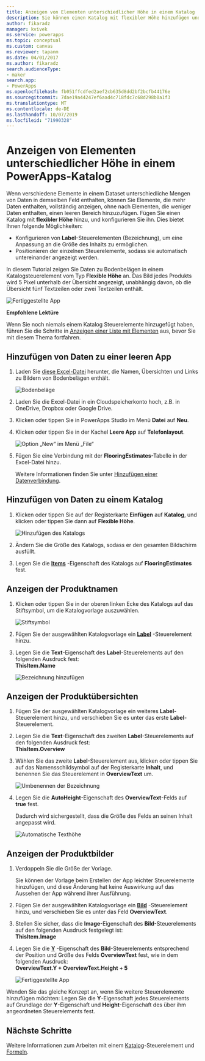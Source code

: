 ```yaml
---
title: Anzeigen von Elementen unterschiedlicher Höhe in einem Katalog | Microsoft-Dokumentation
description: Sie können einen Katalog mit flexibler Höhe hinzufügen und konfigurieren, damit er automatisch an die Größe des Inhalts in jedem Element des Katalogs angepasst wird.
author: fikaradz
manager: kvivek
ms.service: powerapps
ms.topic: conceptual
ms.custom: canvas
ms.reviewer: tapanm
ms.date: 04/01/2017
ms.author: fikaradz
search.audienceType:
- maker
search.app:
- PowerApps
ms.openlocfilehash: fb051ffcdfed2aef2cb635d8dd2bf2bcfb44176e
ms.sourcegitcommit: 7dae19a44247ef6aad4c718fdc7c68d298b0a1f3
ms.translationtype: MT
ms.contentlocale: de-DE
ms.lasthandoff: 10/07/2019
ms.locfileid: "71990328"
---
```

# <a name="show-items-of-different-heights-in-a-powerapps-gallery"></a>Anzeigen von Elementen unterschiedlicher Höhe in einem PowerApps-Katalog
Wenn verschiedene Elemente in einem Dataset unterschiedliche Mengen von Daten in demselben Feld enthalten, können Sie Elemente, die mehr Daten enthalten, vollständig anzeigen, ohne nach Elementen, die weniger Daten enthalten, einen leeren Bereich hinzuzufügen. Fügen Sie einen Katalog mit **flexibler Höhe** hinzu, und konfigurieren Sie ihn. Dies bietet Ihnen folgende Möglichkeiten:

* Konfigurieren von **Label**-Steuerelementen (Bezeichnung), um eine Anpassung an die Größe des Inhalts zu ermöglichen.
* Positionieren der einzelnen Steuerelemente, sodass sie automatisch untereinander angezeigt werden.

In diesem Tutorial zeigen Sie Daten zu Bodenbelägen in einem Katalogsteuerelement vom Typ **Flexible Höhe** an. Das Bild jedes Produkts wird 5 Pixel unterhalb der Übersicht angezeigt, unabhängig davon, ob die Übersicht fünf Textzeilen oder zwei Textzeilen enthält.

![Fertiggestellte App](./media/gallery-dynamic-sizing/dynamic-app.png)

**Empfohlene Lektüre**

Wenn Sie noch niemals einem Katalog Steuerelemente hinzugefügt haben, führen Sie die Schritte in [Anzeigen einer Liste mit Elementen](add-gallery.md) aus, bevor Sie mit diesem Thema fortfahren.

## <a name="add-data-to-a-blank-app"></a>Hinzufügen von Daten zu einer leeren App
1. Laden Sie [diese Excel-Datei](https://az787822.vo.msecnd.net/documentation/get-started-from-data/FlooringEstimates.xlsx) herunter, die Namen, Übersichten und Links zu Bildern von Bodenbelägen enthält.

    ![Bodenbeläge](./media/gallery-dynamic-sizing/flooring-products.png)

2. Laden Sie die Excel-Datei in ein Cloudspeicherkonto hoch, z.B. in OneDrive, Dropbox oder Google Drive.

3. Klicken oder tippen Sie in PowerApps Studio im Menü **Datei** auf **Neu**.

4. Klicken oder tippen Sie in der Kachel **Leere App** auf **Telefonlayout**.

    ![Option „New“ im Menü „File“](./media/gallery-dynamic-sizing/blank-app.png)

5. Fügen Sie eine Verbindung mit der **FlooringEstimates**-Tabelle in der Excel-Datei hinzu.

    Weitere Informationen finden Sie unter [Hinzufügen einer Datenverbindung](add-data-connection.md).

## <a name="add-data-to-a-gallery"></a>Hinzufügen von Daten zu einem Katalog
1. Klicken oder tippen Sie auf der Registerkarte **Einfügen** auf **Katalog**, und klicken oder tippen Sie dann auf **Flexible Höhe**.

    ![Hinzufügen des Katalogs](./media/gallery-dynamic-sizing/add-flexible.png)
2. Ändern Sie die Größe des Katalogs, sodass er den gesamten Bildschirm ausfüllt.

3. Legen Sie die **[Items](controls/properties-core.md)** -Eigenschaft des Katalogs auf **FlooringEstimates** fest.

## <a name="show-the-product-names"></a>Anzeigen der Produktnamen
1. Klicken oder tippen Sie in der oberen linken Ecke des Katalogs auf das Stiftsymbol, um die Katalogvorlage auszuwählen.

    ![Stiftsymbol](./media/gallery-dynamic-sizing/edit-template.png)

2. Fügen Sie der ausgewählten Katalogvorlage ein **[Label](controls/control-text-box.md)** -Steuerelement hinzu.

3. Legen Sie die **Text**-Eigenschaft des **Label**-Steuerelements auf den folgenden Ausdruck fest:<br>
   **ThisItem.Name**

    ![Bezeichnung hinzufügen](./media/gallery-dynamic-sizing/add-text-box.png)

## <a name="show-the-product-overviews"></a>Anzeigen der Produktübersichten
1. Fügen Sie der ausgewählten Katalogvorlage ein weiteres **Label**-Steuerelement hinzu, und verschieben Sie es unter das erste **Label**-Steuerelement.  

2. Legen Sie die **Text**-Eigenschaft des zweiten **Label**-Steuerelements auf den folgenden Ausdruck fest:<br> **ThisItem.Overview**

3. Wählen Sie das zweite **Label**-Steuerelement aus, klicken oder tippen Sie auf das Namensschildsymbol auf der Registerkarte **Inhalt**, und benennen Sie das Steuerelement in **OverviewText** um.

    ![Umbenennen der Bezeichnung](./media/gallery-dynamic-sizing/rename-text-box.png)

4. Legen Sie die **AutoHeight**-Eigenschaft des **OverviewText**-Felds auf **true** fest.

    Dadurch wird sichergestellt, dass die Größe des Felds an seinen Inhalt angepasst wird.

      ![Automatische Texthöhe](./media/gallery-dynamic-sizing/autoheight-text.png)

## <a name="show-the-product-images"></a>Anzeigen der Produktbilder
1. Verdoppeln Sie die Größe der Vorlage.

    Sie können der Vorlage beim Erstellen der App leichter Steuerelemente hinzufügen, und diese Änderung hat keine Auswirkung auf das Aussehen der App während ihrer Ausführung.

2. Fügen Sie der ausgewählten Katalogvorlage ein **[Bild](controls/control-image.md)** -Steuerelement hinzu, und verschieben Sie es unter das Feld **OverviewText**.

3. Stellen Sie sicher, dass die **Image**-Eigenschaft des **Bild**-Steuerelements auf den folgenden Ausdruck festgelegt ist:<br>
    **ThisItem.Image**

4. Legen Sie die **[Y](controls/properties-core.md)** -Eigenschaft des **Bild**-Steuerelements entsprechend der Position und Größe des Felds **OverviewText** fest, wie in dem folgenden Ausdruck:
   <br>**OverviewText.Y + OverviewText.Height + 5**

    ![Fertiggestellte App](./media/gallery-dynamic-sizing/final-app.png)

Wenden Sie das gleiche Konzept an, wenn Sie weitere Steuerelemente hinzufügen möchten: Legen Sie die **Y**-Eigenschaft jedes Steuerelements auf Grundlage der **Y**-Eigenschaft und **Height**-Eigenschaft des über ihm angeordneten Steuerelements fest.

## <a name="next-steps"></a>Nächste Schritte
Weitere Informationen zum Arbeiten mit einem [Katalog](working-with-forms.md)-Steuerelement und [Formeln](working-with-formulas.md).
